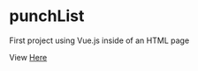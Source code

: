 # punchList
First project using Vue.js inside of an HTML page

View [Here](http://cppunchlist.surge.sh/)
